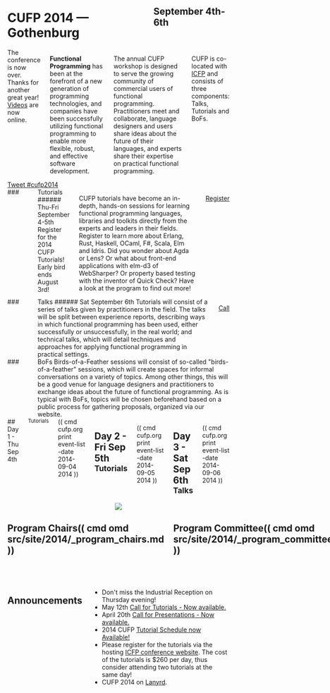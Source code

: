 <div style="background-image: url(img/943x200_2048px-Poseidon_2011.JPG)">
<div class="row">
<div class="small-12 columns">
<h1>CUFP 2014 — Gothenburg</h1>
<h2>September 4th-6th</h2>
</div>
</div>
</div>

<div class="row" media:type="text/omd">
<div class="small-12 columns" media:type="text/omd">

<div data-alert class="alert-box info radius">
The conference is now over. Thanks for another great year! <a href="/videos/index.html">Videos</a> are now online.
</div>

**Functional Programming** has been at the forefront of a new
generation of programming technologies, and companies have been
successfully utilizing functional programming to enable more flexible,
robust, and effective software development.

The annual CUFP workshop is designed to serve the growing community of
commercial users of functional programming. Practitioners meet and
collaborate, language designers and users share ideas about the future
of their languages, and experts share their expertise on practical
functional programming.

CUFP is co-located with [ICFP](http://icfpconference.org/icfp2014/)
and consists of three components: Talks, Tutorials and BoFs.

</div>
</div>

<div class="row">
<div class="medium-6 columns">
<a href="https://twitter.com/intent/tweet?button_hashtag=cufp2014"
class="twitter-hashtag-button" data-size="large"
data-related="cufpconference">Tweet #cufp2014</a>
</div>

<div class="medium-6 columns">

</div>

</div>

<div class="row" media:type="text/omd">

<div class="medium-4 columns tutorial" media:type="text/omd">
### <i class="fi-laptop"></i> Tutorials
###### Thu-Fri September 4-5th
Register for the 2014 CUFP Tutorials! Early bird ends August 3rd!

CUFP tutorials have become an in-depth, hands-on sessions for learning functional programming languages, libraries and toolkits directly from the experts and leaders in their fields. Register to learn more about Erlang, Rust, Haskell, OCaml, F#, Scala, Elm and Idris. Did you wonder about Agda or Lens? Or what about front-end applications with elm-d3 of WebSharper? Or property based testing with the inventor of Quick Check? Have a look at the program to find out more!

<a href="https://regmaster4.com/2014conf/ICFP14/register.php" class="tiny radius button">Register</a>
</div>

<div class="medium-4 columns talk" media:type="text/omd">
### <i class="fi-microphone"></i> Talks
###### Sat September 6th
Tutorials will consist of a series of talks given by practitioners in
the field. The talks will be split between experience reports,
describing ways in which functional programming has been used, either
successfully or unsuccessfully, in the real world; and technical
talks, which will detail techniques and approaches for applying
functional programming in practical settings.

<a href="/2014/call-for-presentations.html" class="tiny radius button">Call</a>
</div>

<div class="medium-4 columns bof" media:type="text/omd">
### <i class="flaticon-pen43"></i> BoFs
Birds-of-a-Feather sessions will consist of so-called
"birds-of-a-feather" sessions, which will create spaces for informal
conversations on a variety of topics. Among other things, this will be
a good venue for language designers and practitioners to exchange
ideas about the future of functional programming. As is typical with
BoFs, topics will be chosen beforehand based on a public process for
gathering proposals, organized via our website.
</div>

</div>

<div id="schedule" class="row" media:type="text/omd">
<div class="small-12 columns" media:type="text/omd">
## Day 1 - Thu Sep 4th  <small>Tutorials</small>
(( cmd cufp.org print event-list -date 2014-09-04 2014 ))

## Day 2 - Fri Sep 5th <small>Tutorials</small>
(( cmd cufp.org print event-list -date 2014-09-05 2014 ))

## Day 3 - Sat Sep 6th <small>Talks</small>
(( cmd cufp.org print event-list -date 2014-09-06 2014 ))

</div>
</div>

<div style="text-align:center" class="pane-dark" media:type="text/omd">
<img src="img/1024x400_3675479286_f5ce0a6c93_b.jpg" />
</div>

<div class="row" media:type="text/omd">
<div class="small-12 columns" media:type="text/omd">

## Program Chairs(( cmd omd src/site/2014/_program_chairs.md ))

## Program Committee(( cmd omd src/site/2014/_program_committee.md ))

## Tutorial Organizers
- Francesco Cesarini (Erlang Solutions)
- Thomas Arts (Quviq AB)

</div>
</div>

<div class="pane-light" media:type="text/omd">
<div class="row" media:type="text/omd">
<div class="small-12 columns" media:type="text/omd">

## Announcements

- Don't miss the Industrial Reception on Thursday evening!
- May 12th [Call for Tutorials - Now
  available.](/2014/call-for-tutorials.html)
- April 20th [Call for Presentations - Now
  available.](/2014/call-for-presentations.html)
- 2014 CUFP [Tutorial Schedule now
  Available!](/2014/tutorial-schedule.html)
- Please register for the tutorials via the hosting [ICFP conference
  website](https://regmaster4.com/2014conf/ICFP14/register.php). The
  cost of the tutorials is $260 per day, thus consider attending two
  tutorials at the same day!
- CUFP 2014 on [Lanyrd](http://lanyrd.com/2014/cufp2014/).

</div>
</div>
</div>

